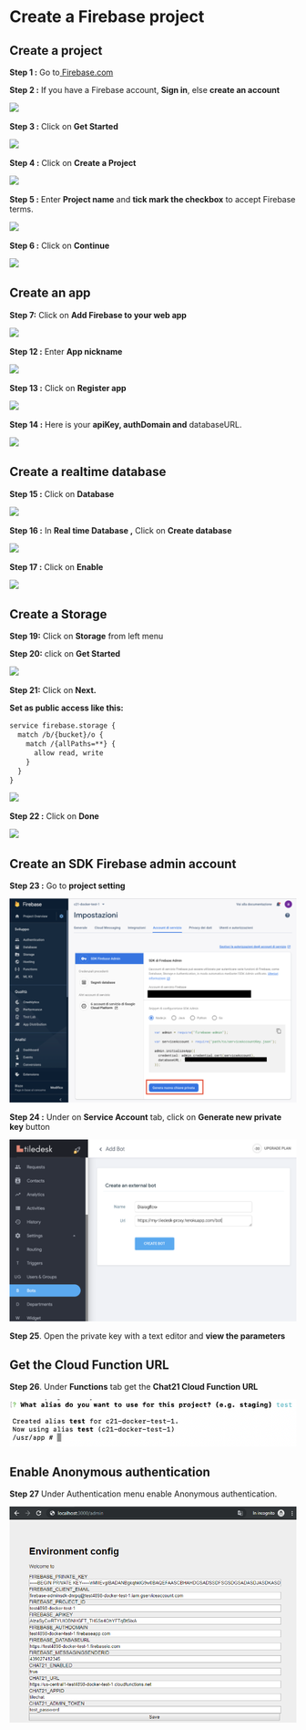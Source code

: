 # Create a Firebase project

## **Create a project**

**Step 1 :** Go to[ Firebase.com](https://firebase.google.com/)

**Step 2 :** If you have a Firebase account, **Sign in**, else **create an account**

![](https://snappy.appypie.com/ckeditor/plugins/imageuploader/uploads/faqs//1895b736e5.png)

**Step 3 :** Click on **Get Started**

![](https://snappy.appypie.com/ckeditor/plugins/imageuploader/uploads/faqs//189642da3a.png)

**Step 4 :** Click on **Create a Project**

![](https://snappy.appypie.com/ckeditor/plugins/imageuploader/uploads/faqs//1897120deb.png)

**Step 5 :** Enter **Project name** and **tick mark the checkbox** to accept Firebase terms.

![](https://snappy.appypie.com/ckeditor/plugins/imageuploader/uploads/faqs//19941c7ca1.png)

**Step 6 :** Click on **Continue**

![](https://snappy.appypie.com/ckeditor/plugins/imageuploader/uploads/faqs//199509ae27.png)

## **Create an app**

**Step 7:** Click on **Add Firebase to your web app**

![](https://snappy.appypie.com/ckeditor/plugins/imageuploader/uploads/faqs//1905cea821.png)

**Step 12 :** Enter **App nickname**

![](https://snappy.appypie.com/ckeditor/plugins/imageuploader/uploads/faqs//1564098589.png)

**Step 13 :** Click on **Register app**

![](https://snappy.appypie.com/ckeditor/plugins/imageuploader/uploads/faqs//15650377fe.png)

**Step 14 :** Here is your **apiKey, authDomain and** databaseURL.

![](https://snappy.appypie.com/ckeditor/plugins/imageuploader/uploads/faqs//179943a7c0.png)

## **Create a realtime database**

**Step 15 :** Click on **Database**

![](https://snappy.appypie.com/ckeditor/plugins/imageuploader/uploads/faqs//19079e53e9.png)

**Step 16 :** In **Real time Database ,** Click on **Create database**

![](https://snappy.appypie.com/ckeditor/plugins/imageuploader/uploads/faqs//5130c6436.png)

**Step 17 :** Click on **Enable**

![](https://snappy.appypie.com/ckeditor/plugins/imageuploader/uploads/faqs//514afeff3.png)

## **Create a Storage**

**Step 19:** Click on **Storage** from left menu

**Step 20:** click on **Get Started**

![](https://snappy.appypie.com/ckeditor/plugins/imageuploader/uploads/faqs//50259aa1c.png)

**Step 21:** Click on **Next.**

**Set as public access like this:**

```text
service firebase.storage {
  match /b/{bucket}/o {
    match /{allPaths=**} {
      allow read, write
    }
  }
}
```

![](https://snappy.appypie.com/ckeditor/plugins/imageuploader/uploads/faqs//1998685d59.png)

**Step 22 :** Click on **Done**

![](https://snappy.appypie.com/ckeditor/plugins/imageuploader/uploads/faqs//1999ecc634.png)

## **Create an SDK Firebase admin account**

**Step 23 :** Go to **project setting**

![](../.gitbook/assets/image%20%28101%29.png)

**Step 24 :** Under on **Service Account** tab, click on **Generate new private key** button

![](../.gitbook/assets/image%20%2897%29.png)

**Step 25**. Open the private key with a text editor and **view the parameters**

## **Get the Cloud Function URL**

**Step 26**. Under **Functions** tab get the **Chat21 Cloud Function URL**

![](../.gitbook/assets/image%20%2813%29.png)

## Enable Anonymous authentication

**Step 27** Under Authentication menu enable Anonymous authentication.

![](../.gitbook/assets/image%20%282%29.png)

